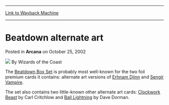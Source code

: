 
---
[Link to Wayback Machine](https://web.archive.org/web/20210429023958/https://magic.wizards.com/en/articles/archive/arcana/beatdown-alternate-art-2002-10-25)

[_metadata_:author]:- "Wizards of the Coast"
[_metadata_:description]:- "The Beatdown Box Set is probably most well-known for the two foil premium cards it contains: alternate art versions of Erhnam Djinn and Sengir Vampire. The set also contains two little-known other alternate art cards: Clockwork Beast by Carl Critchlow and Ball Lightning by Dave Dorman."
[_metadata_:generator]:- "Drupal 7 (http://drupal.org)"
[_metadata_:node]:- "604641"
[_metadata_:publish_date]:- "2002-10-25"
[_metadata_:source]:- "div-main-content"
[_metadata_:title]:- "Beatdown alternate art"
[_metadata_:wayback_capture_timestamp]:- "2021-04-29 02:39:58"
[_metadata_:wayback_raw_url]:- "https://web.archive.org/web/20210429023958id_/https://magic.wizards.com/en/articles/archive/arcana/beatdown-alternate-art-2002-10-25"
[_metadata_:wayback_url]:- "https://magic.wizards.com/en/articles/archive/arcana/beatdown-alternate-art-2002-10-25"
---


Beatdown alternate art
======================



 Posted in **Arcana**
 on October 25, 2002 






![](https://media.magic.wizards.com/styles/auth_small/public/images/person/wizards_author.jpg)
By Wizards of the Coast











The [Beatdown Box Set](http://archive.wizards.com/Magic/Magazine/Article.aspx?x=magic/expert/beatdown/welcome.asp) is probably most well-known for the two foil premium cards it contains: alternate art versions of [Erhnam Djinn](http://gatherer.wizards.com/Pages/Card/Details.aspx?name=Erhnam+Djinn) and [Sengir Vampire](http://gatherer.wizards.com/Pages/Card/Details.aspx?name=Sengir+Vampire).


The set also contains two little-known other alternate art cards: [Clockwork Beast](http://gatherer.wizards.com/Pages/Card/Details.aspx?name=Clockwork+Beast) by Carl Critchlow and [Ball Lightning](http://gatherer.wizards.com/Pages/Card/Details.aspx?name=Ball+Lightning) by Dave Dorman.








